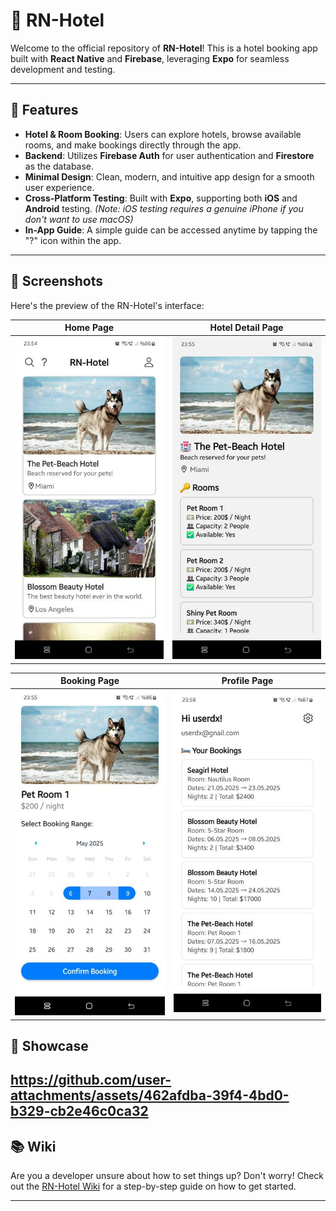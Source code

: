 # 🏨 RN-Hotel

Welcome to the official repository of **RN-Hotel**! This is a hotel booking app built with **React Native** and **Firebase**, leveraging **Expo** for seamless development and testing.

---

## 🚀 Features

- **Hotel & Room Booking**: Users can explore hotels, browse available rooms, and make bookings directly through the app.
- **Backend**: Utilizes **Firebase Auth** for user authentication and **Firestore** as the database.
- **Minimal Design**: Clean, modern, and intuitive app design for a smooth user experience.
- **Cross-Platform Testing**: Built with **Expo**, supporting both **iOS** and **Android** testing. *(Note: iOS testing requires a genuine iPhone if you don't want to use macOS)*
- **In-App Guide**: A simple guide can be accessed anytime by tapping the "?" icon within the app.

---

## 📸 Screenshots

Here's the preview of the RN-Hotel's interface:

| Home Page | Hotel Detail Page |
|---------|---------|
| ![Screenshot 1](https://raw.githubusercontent.com/djsablab/djsablab/refs/heads/main/res/rn-hotel/shc-1.jpg) | ![Screenshot 2](https://raw.githubusercontent.com/djsablab/djsablab/refs/heads/main/res/rn-hotel/shc-2.jpg) |

| Booking Page | Profile Page |
|---------|---------|
| ![Screenshot 1](https://raw.githubusercontent.com/djsablab/djsablab/refs/heads/main/res/rn-hotel/shc-3.jpg) | ![Screenshot 2](https://raw.githubusercontent.com/djsablab/djsablab/refs/heads/main/res/rn-hotel/shc-4.jpg) |


## 🎥 Showcase

https://github.com/user-attachments/assets/462afdba-39f4-4bd0-b329-cb2e46c0ca32
---
## 📚 Wiki

Are you a developer unsure about how to set things up? Don't worry! Check out the [RN-Hotel Wiki](https://github.com/djsablab/rn-hotel/wiki/RN%E2%80%90Hotel-Wiki) for a step-by-step guide on how to get started.

---
